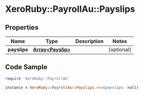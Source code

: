 # XeroRuby::PayrollAu::Payslips

## Properties

Name | Type | Description | Notes
------------ | ------------- | ------------- | -------------
**payslips** | [**Array&lt;Payslip&gt;**](Payslip.md) |  | [optional] 

## Code Sample

```ruby
require 'XeroRuby::PayrollAu'

instance = XeroRuby::PayrollAu::Payslips.new(payslips: null)
```


